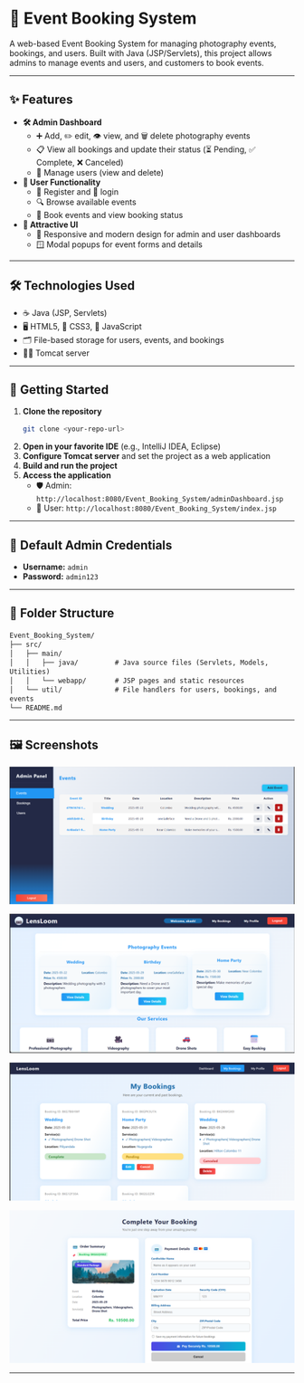 # 📸 Event Booking System

A web-based Event Booking System for managing photography events, bookings, and users. Built with Java (JSP/Servlets), this project allows admins to manage events and users, and customers to book events.

---

## ✨ Features

- **🛠️ Admin Dashboard**
  - ➕ Add, ✏️ edit, 👁️ view, and 🗑️ delete photography events
  - 📋 View all bookings and update their status (⏳ Pending, ✅ Complete, ❌ Canceled)
  - 👤 Manage users (view and delete)
- **🙋 User Functionality**
  - 📝 Register and 🔑 login
  - 🔍 Browse available events
  - 📅 Book events and view booking status
- **💎 Attractive UI**
  - 📱 Responsive and modern design for admin and user dashboards
  - 🪟 Modal popups for event forms and details

---

## 🛠️ Technologies Used

- ☕ Java (JSP, Servlets)
- 🖥️ HTML5, 🎨 CSS3, 📝 JavaScript
- 🗂️ File-based storage for users, events, and bookings
- 🐱‍💻 Tomcat server

---

## 🚀 Getting Started

1. **Clone the repository**
   ```bash
   git clone <your-repo-url>
   ```
2. **Open in your favorite IDE** (e.g., IntelliJ IDEA, Eclipse)
3. **Configure Tomcat server** and set the project as a web application
4. **Build and run the project**
5. **Access the application**
   - 🛡️ Admin: `http://localhost:8080/Event_Booking_System/adminDashboard.jsp`
   - 👤 User: `http://localhost:8080/Event_Booking_System/index.jsp`

---

## 🔑 Default Admin Credentials

- **Username:** `admin`
- **Password:** `admin123`

---

## 📁 Folder Structure

```
Event_Booking_System/
├── src/
│   ├── main/
│   │   ├── java/         # Java source files (Servlets, Models, Utilities)
│   │   └── webapp/       # JSP pages and static resources
│   └── util/             # File handlers for users, bookings, and events
└── README.md
```

---

## 🖼️ Screenshots

 ![alt text](image.png)


 ![alt text](image-1.png)

 ![alt text](image-2.png)

 ![alt text](image-3.png)



---

